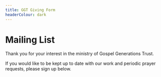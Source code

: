 ```yaml
---
title: GGT Giving Form
headerColour: dark
---
```

Mailing List
=============

Thank you for your interest in the ministry of Gospel Generations Trust.

If you would like to be kept up to date with our work and periodic prayer requests, please sign up below. 
